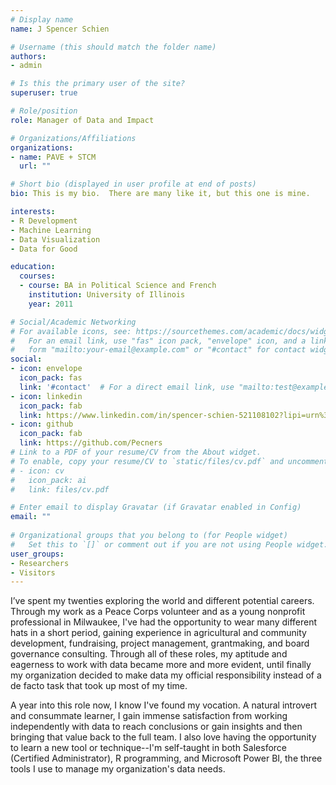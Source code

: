```yaml
---
# Display name
name: J Spencer Schien

# Username (this should match the folder name)
authors:
- admin

# Is this the primary user of the site?
superuser: true

# Role/position
role: Manager of Data and Impact

# Organizations/Affiliations
organizations:
- name: PAVE + STCM
  url: ""

# Short bio (displayed in user profile at end of posts)
bio: This is my bio.  There are many like it, but this one is mine. 

interests:
- R Development
- Machine Learning
- Data Visualization
- Data for Good

education:
  courses:
  - course: BA in Political Science and French
    institution: University of Illinois
    year: 2011

# Social/Academic Networking
# For available icons, see: https://sourcethemes.com/academic/docs/widgets/#icons
#   For an email link, use "fas" icon pack, "envelope" icon, and a link in the
#   form "mailto:your-email@example.com" or "#contact" for contact widget.
social:
- icon: envelope
  icon_pack: fas
  link: '#contact'  # For a direct email link, use "mailto:test@example.org".
- icon: linkedin
  icon_pack: fab
  link: https://www.linkedin.com/in/spencer-schien-521108102?lipi=urn%3Ali%3Apage%3Ad_flagship3_profile_view_base_contact_details%3B%2B6W31CyGQAmB0r3%2FVQIqQQ%3D%3D
- icon: github
  icon_pack: fab
  link: https://github.com/Pecners
# Link to a PDF of your resume/CV from the About widget.
# To enable, copy your resume/CV to `static/files/cv.pdf` and uncomment the lines below.  
# - icon: cv
#   icon_pack: ai
#   link: files/cv.pdf

# Enter email to display Gravatar (if Gravatar enabled in Config)
email: ""
  
# Organizational groups that you belong to (for People widget)
#   Set this to `[]` or comment out if you are not using People widget.  
user_groups:
- Researchers
- Visitors
---
```


I’ve spent my twenties exploring the world and different potential careers. Through my work as a Peace Corps volunteer and as a young nonprofit professional in Milwaukee, I've had the opportunity to wear many different hats in a short period, gaining experience in agricultural and community development, fundraising, project management, grantmaking, and board governance consulting.  Through all of these roles, my aptitude and eagerness to work with data became more and more evident, until finally my organization decided to make data my official responsibility instead of a de facto task that took up most of my time.

A year into this role now, I know I've found my vocation.  A natural introvert and consummate learner, I gain immense satisfaction from working independently with data to reach conclusions or gain insights and then bringing that value back to the full team.  I also love having the opportunity to learn a new tool or technique--I'm self-taught in both Salesforce (Certified Administrator), R programming, and Microsoft Power BI, the three tools I use to manage my organization's data needs.
